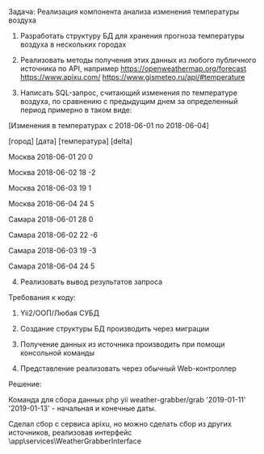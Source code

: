 Задача: Реализация компонента анализа изменения температуры воздуха

1. Разработать структуру БД для хранения прогноза температуры воздуха в нескольких городах

2. Реализовать методы получения этих данных из любого публичного источника по API, например     https://openweathermap.org/forecast   https://www.apixu.com/     https://www.gismeteo.ru/api/#temperature

3. Написать SQL-запрос, считающий изменения по температуре воздуха, по сравнению с предыдущим днем за определенный период примерно в таком виде:

[Изменения в температурах с 2018-06-01 по 2018-06-04]

[город] [дата] [температура] [delta]

Москва   2018-06-01   20    0

Москва   2018-06-02   18    -2

Москва   2018-06-03   19    1

Москва   2018-06-04   24    5

Самара   2018-06-01   28    0

Самара   2018-06-02   22    -6

Самара   2018-06-03   19    -3

Самара   2018-06-04   24    5

4. Реализовать вывод результатов запроса

 

Требования к коду:

1. Yii2/ООП/Любая СУБД
2. Создание структуры БД производить через миграции
3. Получение данных из источника производить при помощи консольной команды

4. Представление реализовать через обычный Web-контроллер


Решение:

Команда для сбора данных php yii weather-grabber/grab '2019-01-11'  '2019-01-13' - начальная и конечные даты.

Сделал сбор с сервиса apixu, но можно сделать сбор из других источников, реализовав интерфейс \app\services\WeatherGrabberInterface
